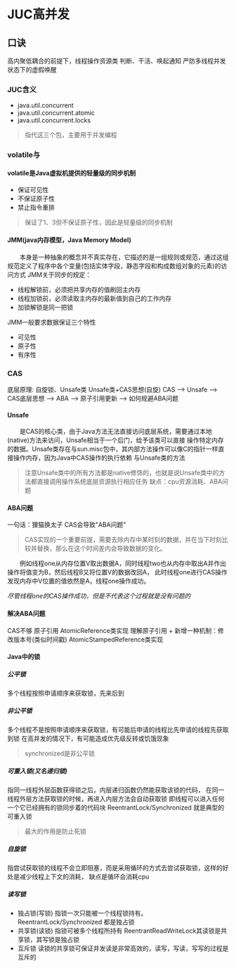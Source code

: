 # JUC高并发

## 口诀
高内聚低耦合的前提下，线程操作资源类
判断、干活、唤起通知
严防多线程并发状态下的虚假唤醒

### JUC含义
- java.util.concurrent
- java.util.concurrent.atomic
- java.util.concurrent.locks
> 指代这三个包，主要用于并发编程

### volatile与
#### volatile是Java虚拟机提供的轻量级的同步机制
- 保证可见性
- 不保证原子性
- 禁止指令重排
> 保证了1、3但不保证原子性，因此是轻量级的同步机制

#### JMM(java内存模型，Java Memory Model)
&emsp;&emsp;本身是一种抽象的概念并不真实存在，它描述的是一组规则或规范，通过这组规范定义了程序中各个变量(包括实体字段，静态字段和构成数组对象的元素)的访问方式
JMM关于同步的规定：
- 线程解锁前，必须把共享内存的值刷回主内存
- 线程加锁前，必须读取主内存的最新值到自己的工作内存
- 加锁解锁是同一把锁

JMM一般要求数据保证三个特性
- 可见性
- 原子性
- 有序性

### CAS
底层原理: 自旋锁、Unsafe类
Unsafe类+CAS思想(自旋)
CAS --> Unsafe --> CAS底层思想 --> ABA --> 原子引用更新 --> 如何规避ABA问题
#### Unsafe
&emsp;&emsp;是CAS的核心类，由于Java方法无法直接访问底层系统，需要通过本地(native)方法来访问，Unsafe相当于一个后门，给予该类可以直接
操作特定内存的数据。Unsafe类存在与sun.misc包中，其内部方法操作可以像C的指针一样直接操作内存，因为Java中CAS操作的执行依赖
与Unsafe类的方法
> 注意Unsafe类中的所有方法都是native修饰的，也就是说Unsafe类中的方法都直接调用操作系统底层资源执行相应任务
缺点：cpu资源消耗、ABA问题



#### ABA问题
一句话：狸猫换太子
CAS会导致"ABA问题"

> CAS实现的一个重要前提，需要去除内存中某时刻的数据，并在当下时刻比较并替换，那么在这个时间差内会导致数据的变化。

&emsp;&emsp;例如线程one从内存位置V取出数据A，同时线程two也从内存中取出A并作出操作将值变为B，然后线程B又将位置V的数据改回A，
此时线程one进行CAS操作发现内存中V位置的值依然是A，线程one操作成功。

*尽管线程one的CAS操作成功，但是不代表这个过程就是没有问题的*

#### 解决ABA问题
CAS不够
原子引用 AtomicReference类实现
理解原子引用 + 新增一种机制：修改版本号(类似时间戳) AtomicStampedReference类实现

#### Java中的锁
##### 公平锁 
多个线程按照申请顺序来获取锁，先来后到

##### 非公平锁 
多个线程不是按照申请顺序来获取锁，有可能后申请的线程比先申请的线程先获取到锁
在高并发的情况下，有可能造成优先级反转或饥饿现象
> synchronized是非公平锁

#####   可重入锁(又名递归锁)
指同一线程外层函数获得锁之后，内层递归函数仍然能获取该锁的代码，
在同一线程外层方法获取锁的时候，再进入内层方法会自动获取锁
即线程可以进入任何一个它已经拥有的锁同步着的代码块
ReentrantLock/Synchronized 就是典型的可重入锁
> 最大的作用是防止死锁

##### 自旋锁
指尝试获取锁的线程不会立即阻塞，而是采用循环的方式去尝试获取锁，这样的好处是减少线程上下文的消耗，
缺点是循环会消耗cpu

##### 读写锁
- 独占锁(写锁) 指锁一次只能被一个线程锁持有。ReentrantLock/Synchronized 都是独占锁
- 共享锁(读锁) 指锁可被多个线程所持有 ReentrantReadWriteLock其读锁是共享锁，其写锁是独占锁
- 互斥锁 读锁的共享锁可保证并发读是非常高效的，读写，写读，写写的过程是互斥的































